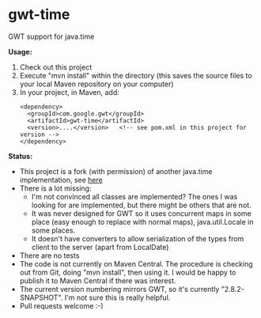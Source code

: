 gwt-time
========

GWT support for java.time

**Usage:**

 1. Check out this project
 1. Execute "mvn install" within the directory (this saves the source files to your local Maven repository on your computer)
 1. In your project, in Maven, add:
    ```
    <dependency>
      <groupId>com.google.gwt</groupId>
      <artifactId>gwt-time</artifactId>
      <version>....</version>   <!-- see pom.xml in this project for version -->
    </dependency>
    ```
 
**Status:**

* This project is a fork (with permission) of another java.time implementation, see [here](https://github.com/adrianmsmith/gwt-time/pull/6#issuecomment-513223063)
* There is a lot missing:
  * I'm not convinced all classes are implemented? The ones I was looking for are implemented, but there might be others that are not.
  * It was never designed for GWT so it uses concurrent maps in some place (easy enough to replace with normal maps), java.util.Locale in some places.
  * It doesn't have converters to allow serialization of the types from client to the server (apart from LocalDate)
 * There are no tests
* The code is not currently on Maven Central. The procedure is checking out from Git, doing "mvn install", then using it. I would be happy to publish it to Maven Central if there was interest.
* The current version numbering mirrors GWT, so it's currently "2.8.2-SNAPSHOT". I'm not sure this is really helpful.
* Pull requests welcome :-)
 
